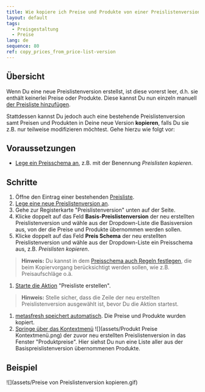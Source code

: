 ```yaml
---
title: Wie kopiere ich Preise und Produkte von einer Preislistenversion in eine andere?
layout: default
tags:
  - Preisgestaltung
  - Preise
lang: de
sequence: 80
ref: copy_prices_from_price-list-version
---
```


## Übersicht
Wenn Du eine neue Preislistenversion erstellst, ist diese vorerst leer, d.h. sie enthält keinerlei Preise oder Produkte. Diese kannst Du nun einzeln manuell [der Preisliste hinzufügen](Produkte_Preisliste_hinzufuegen).

Stattdessen kannst Du jedoch auch eine bestehende Preislistenversion samt Preisen und Produkten in Deine neue Version **kopieren**, falls Du sie z.B. nur teilweise modifizieren möchtest. Gehe hierzu wie folgt vor:

## Voraussetzungen
- [Lege ein Preisschema an](Preisschema_mit_Regeln), z.B. mit der Benennung *Preislisten kopieren*.

## Schritte
1. Öffne den Eintrag einer bestehenden [Preisliste](Menu).
1. [Lege eine neue Preislistenversion an](Preislistenversion_anlegen).
1. Gehe zur Registerkarte "Preislistenversion" unten auf der Seite.
1. Klicke doppelt auf das Feld **Basis-Preislistenversion** der neu erstellten Preislistenversion und wähle aus der Dropdown-Liste die Basisversion aus, von der die Preise und Produkte übernommen werden sollen.
1. Klicke doppelt auf das Feld **Preis Schema** der neu erstellten Preislistenversion und wähle aus der Dropdown-Liste ein Preisschema aus, z.B. *Preislisten kopieren*.
 >**Hinweis:** Du kannst in dem [Preisschema auch Regeln festlegen](Preisschema_mit_Regeln), die beim Kopiervorgang berücksichtigt werden sollen, wie z.B. Preisaufschläge o.ä.

1. [Starte die Aktion](AktionStarten) "Preisliste erstellen".
 >**Hinweis:** Stelle sicher, dass die Zeile der neu erstellten Preislistenversion ausgewählt ist, bevor Du die Aktion startest.

1. [metasfresh speichert automatisch](Speicheranzeige). Die Preise und Produkte wurden kopiert.
1. [Springe über das Kontextmenü](Springezu_Kontextmenue) ![](assets/Produkt Preise Kontextmenü.png) der zuvor neu erstellten Preislistenversion in das Fenster "Produktpreise". Hier siehst Du nun eine Liste aller aus der Basispreislistenversion übernommenen Produkte.

## Beispiel
![](assets/Preise von Preislistenversion kopieren.gif)
